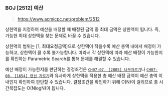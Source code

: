 ### BOJ [2512] 예산
> https://www.acmicpc.net/problem/2512

상한액을 지정하여 예산을 배정할 때 배정된 금액 중 최대 금액은 상한액이 됩니다. 즉, 가능한 최대 상한액을 찾는 문제로 바꿀 수 있습니다.

상한액의 범위는 [1, 최대요청금액]으로 상한액이 작을수록 예산 총액 내에서 배정이 가능하고, 상한액이 클 수록 불가능합니다. 따라서 각 상한액에 따라 예산 배정이 가능한지를 확인하는 Parametric Search를 통해 문제를 해결할 수 있습니다.

예산 배정이 가능한지를 판단하는 결정조건은 [`CH07-07. [2805] 나무자르기`](https://www.acmicpc.net/problem/2805)나 [`CH07-08. [1654] 랜선 자르기`](https://www.acmicpc.net/problem/1654)와 유사하게 상한액을 적용한 총 예산 배정 금액이 예산 총액 이내인지 확인하여 판단할 수 있습니다. 결정조건을 확인하기 위해 O(N)이 걸리므로 총 시간복잡도는 O(NlogN)이 됩니다.
